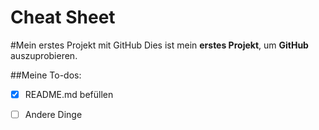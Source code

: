 # Cheat Sheet
#Mein erstes Projekt mit GitHub
Dies ist mein **erstes Projekt**, um **GitHub** auszuprobieren.

##Meine To-dos:
- [x] README.md befüllen 
- [ ] Andere Dinge

